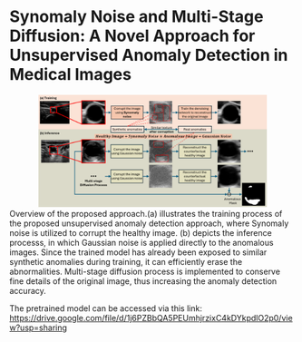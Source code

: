 # Synomaly Noise and Multi-Stage Diffusion: A Novel Approach for Unsupervised Anomaly Detection in Medical Images
<div align="center">
<img src=overview.png  width=80%/>
</div>
Overview of the proposed approach.(a) illustrates the training process of the proposed unsupervised anomaly detection approach, where Synomaly noise is utilized to corrupt the healthy image. (b) depicts the inference processs, in which Gaussian noise is applied directly to the anomalous images. Since the trained model has already been exposed to similar synthetic anomalies during training, it can efficiently erase the abnormalities. Multi-stage diffusion process is implemented to conserve fine details of the original image, thus increasing the anomaly detection accuracy.


The pretrained model can be accessed via this link: https://drive.google.com/file/d/1j6PZBbQA5PEUmhjrzixC4kDYkpdlO2p0/view?usp=sharing
